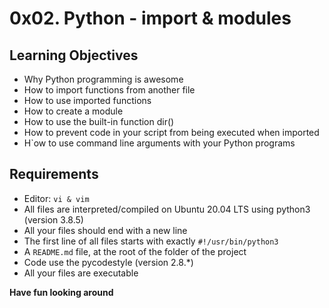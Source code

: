 # 0x02. Python - import & modules
## Learning Objectives
* Why Python programming is awesome
* How to import functions from another file
* How to use imported functions
* How to create a module
* How to use the built-in function dir()
* How to prevent code in your script from being executed when imported
* H`ow to use command line arguments with your Python programs

## Requirements
* Editor: ```vi & vim```
* All files are interpreted/compiled on Ubuntu 20.04 LTS using python3 (version 3.8.5)
* All your files should end with a new line
* The first line of all files starts with exactly ```#!/usr/bin/python3```
* A ```README.md``` file, at the root of the folder of the project
* Code use the pycodestyle (version 2.8.*)
* All your files are executable

**Have fun looking around**
